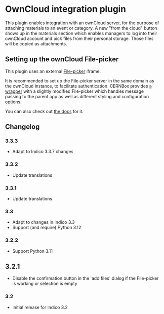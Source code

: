 # OwnCloud integration plugin

This plugin enables integration with an ownCloud server, for the purpose of
attaching materials to an event or category. A new "from the cloud" button
shows up in the materials section which enables managers to log into their
ownCloud account and pick files from their personal storage. Those files will
be copied as attachments.

## Setting up the ownCloud File-picker

This plugin uses an external [File-picker](https://github.com/owncloud/file-picker)
iframe.

It is recommended to set up the File-picker server in the same domain as the
ownCloud instance, to facilitate authentication. CERNBox provides
[a wrapper](https://github.com/cernbox/file-picker-wrapper) with a slightly
modified File-picker which handles message passing to the parent app as well as
different styling and configuration options.

You can also check out [the docs](https://filepicker.cernbox.cern.ch/docs/) for
it.

## Changelog

### 3.3.3

- Adapt to Indico 3.3.7 changes

### 3.3.2

- Update translations

### 3.3.1

- Update translations

### 3.3

- Adapt to changes in Indico 3.3
- Support (and require) Python 3.12

### 3.2.2

- Support Python 3.11

## 3.2.1

- Disable the confirmation button in the 'add files' dialog if the File-picker
  is working or selection is empty

### 3.2

- Initial release for Indico 3.2
